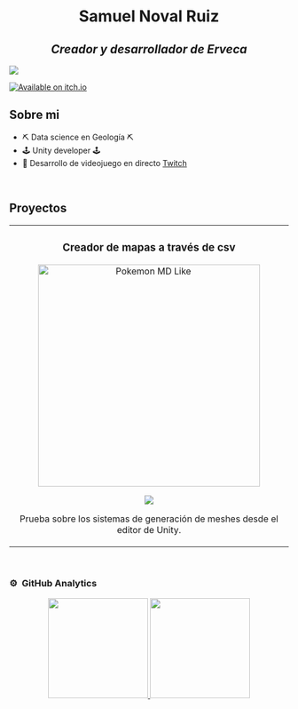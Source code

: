 <div align="center">
<h1 align="center">Samuel Noval Ruiz</h1>
  <h2 aligh="center"><em>Creador y desarrollador de Erveca</em></h2>  
</div>
<img src="https://scontent-mad1-1.cdninstagram.com/v/t51.2885-15/480897384_18129492934404591_3149367155053372381_n.jpg?stp=dst-jpg_e35_tt6&efg=eyJ2ZW5jb2RlX3RhZyI6IkZFRUQuaW1hZ2VfdXJsZ2VuLjE0NDB4ODA3LnNkci5mNzU3NjEuZGVmYXVsdF9pbWFnZSJ9&_nc_ht=scontent-mad1-1.cdninstagram.com&_nc_cat=103&_nc_oc=Q6cZ2QHkKQjvW7ilXdwL3i9cqFo3B7TyF_bRiqnvIzWyaNTPGeY4tNWGaUYyxOz_pJb_UIE&_nc_ohc=0NxVtsG4ANQQ7kNvgEpuHGv&_nc_gid=0od1SjftphOphW_ZqPEO5w&edm=APoiHPcBAAAA&ccb=7-5&ig_cache_key=MzU3MzExMDk3NjcyNDA4MDcwMw%3D%3D.3-ccb7-5&oh=00_AYFAy7X5wVZGNByzMe8VD0s6j9Hi8ydqEOgWtSJwLOD8ZQ&oe=67EEEB73&_nc_sid=22de04">

[![Available on itch.io](http://jessemillar.github.io/available-on-itchio-badge/badge-bw.png)](https://erveca.itch.io/erveca)

## Sobre mi

- ⛏️​ Data science en Geología ⛏️​
- 🕹️ Unity developer 🕹️
- 🎥 Desarrollo de videojuego en directo [Twitch](https://www.twitch.tv/juegoerveca)
<br>

## Proyectos 
<table>
<tr>
<td width="50%">
<h3 align="center">Creador de mapas a través de csv</h3>
<div align="center">
<a href=https://github.com/samuyo96/Erveca-v2><img src="https://scontent-mad1-1.cdninstagram.com/v/t51.29350-15/196015390_4683609498332534_5506905767119324150_n.jpg?stp=dst-jpg_e35_tt6&efg=eyJ2ZW5jb2RlX3RhZyI6IkNBUk9VU0VMX0lURU0uaW1hZ2VfdXJsZ2VuLjEwODB4ODc0LnNkci5mMjkzNTAuZGVmYXVsdF9pbWFnZSJ9&_nc_ht=scontent-mad1-1.cdninstagram.com&_nc_cat=102&_nc_oc=Q6cZ2QGq9eOXZlf5VlOiODKe4UuXqMu7XpIucnAhMjuKxjyEdHFi6d2cOKJ_dekHADQiwp4&_nc_ohc=qh0v7yaaveMQ7kNvgE4nA3b&_nc_gid=GwccjEq3cFEPRoqrBWfBEw&edm=APoiHPcBAAAA&ccb=7-5&ig_cache_key=MjU4ODEyMDcxMTAxMDU5NzkzMQ%3D%3D.3-ccb7-5&oh=00_AYFRCw6dujuFCwrvqKM-3w-e0jTIolCVxWuSQZ4SfsMKIg&oe=67EF0AAE&_nc_sid=22de04"" width="400" alt="Pokemon MD Like"></a>
<p>
<a href=https://github.com/samuyo96/Erveca-v2" target="_blank">
<img src="https://img.shields.io/badge/CÓDIGO-ff9?style=for-the-badge&logo=github&logoColor=black">
</a>

<p>Prueba sobre los sistemas de generación de meshes desde el editor de Unity.</p>
</div>
                                                                                      
</td>

</table>                                                                                 
</div>
<br>

### ⚙️ &nbsp;GitHub Analytics

<p align="center">
<a href="https://github.com/ArisGuimera">
  <img height="180em" src="https://github-readme-stats-eight-theta.vercel.app/api?username=samuyo96&show_icons=true&theme=algolia&include_all_commits=true&count_private=true"/>
  <img height="180em" src="https://github-readme-stats-eight-theta.vercel.app/api/top-langs/?username=samuyo96&layout=compact&langs_count=8&theme=algolia"/>
</a>
</p>
